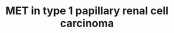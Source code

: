 ---
annotations:
- id: CL:0000115
  parent: native cell
  type: Cell Type Ontology
  value: endothelial cell
- id: DOID:162
  parent: disease of cellular proliferation
  type: Disease Ontology
  value: cancer
- id: DOID:4465
  parent: disease of cellular proliferation
  type: Disease Ontology
  value: papillary renal cell carcinoma
- id: CL:0000066
  parent: animal cell
  type: Cell Type Ontology
  value: epithelial cell
authors:
- Khanspers
- Ddigles
- Egonw
- Mkutmon
- Finterly
- Eweitz
communities:
- CPTAC
- Diseases
- Renal_Genomics
description: MET activation by its ligand HGF induces MET kinase catalytic activity,
  which triggers transphosphorylation of Tyr1234 and Tyr1235. These two tyrosines
  engage various signal transducers, thus initiating a whole spectrum of biological
  activities driven by MET, collectively known as the invasive growth program; proliferation
  and survival (resistance to apoptotic signals), increased cell motility, cell dissociation
  (scattering), epithelial tubulogenesis, infiltration of tissues, and stimulation
  of angiogenesis (Appleman et al). The transducers interact with the intracellular
  multisubstrate docking site of MET either directly, such as GRB2, SHC, SRC, and
  the p85 regulatory subunit of PI3K, or indirectly through the scaffolding protein
  GAB1. Phosphorylation of Tyr1349 and Tyr1356 of the multisubstrate docking site
  mediates interaction with GAB1, SRC, and SHC, while only Tyr 1356 is involved in
  the recruitment of GRB2, phospholipase C γ (PLC-γ), p85, and SHP2.  GAB1 is a key
  coordinator of the cellular responses to MET and binds the MET intracellular region
  with high avidity, but low affinity. Upon interaction with MET, GAB1 becomes phosphorylated
  on several tyrosine residues which, in turn, recruit a number of signaling effectors,
  including PI3K, SHP2, and PLC-γ. GAB1 phosphorylation by MET results in a sustained
  signal that mediates most of the downstream signaling pathways. (Description adapted
  from [https://en.wikipedia.org/wiki/C-Met Wikipedia]). MET is a proto-oncogene,
  meaning that regulated expression of the wild-type allele plays a role in normal
  physiologic processes, and malignant transformation occurs when MET activity is
  increased in- appropriately and/or constitutively activated (Appleman et al). Phosphorylation
  sites were added based on information from PhosphoSitePlus (R), www.phosphosite.org.
last-edited: 2023-08-26
ndex: b68ef091-8b69-11eb-9e72-0ac135e8bacf
organisms:
- Homo sapiens
redirect_from:
- /index.php/Pathway:WP4205
- /instance/WP4205
- /instance/WP4205_r127242
revision: r127242
schema-jsonld:
- '@context': https://schema.org/
  '@id': https://wikipathways.github.io/pathways/WP4205.html
  '@type': Dataset
  creator:
    '@type': Organization
    name: WikiPathways
  description: MET activation by its ligand HGF induces MET kinase catalytic activity,
    which triggers transphosphorylation of Tyr1234 and Tyr1235. These two tyrosines
    engage various signal transducers, thus initiating a whole spectrum of biological
    activities driven by MET, collectively known as the invasive growth program; proliferation
    and survival (resistance to apoptotic signals), increased cell motility, cell
    dissociation (scattering), epithelial tubulogenesis, infiltration of tissues,
    and stimulation of angiogenesis (Appleman et al). The transducers interact with
    the intracellular multisubstrate docking site of MET either directly, such as
    GRB2, SHC, SRC, and the p85 regulatory subunit of PI3K, or indirectly through
    the scaffolding protein GAB1. Phosphorylation of Tyr1349 and Tyr1356 of the multisubstrate
    docking site mediates interaction with GAB1, SRC, and SHC, while only Tyr 1356
    is involved in the recruitment of GRB2, phospholipase C γ (PLC-γ), p85, and SHP2.  GAB1
    is a key coordinator of the cellular responses to MET and binds the MET intracellular
    region with high avidity, but low affinity. Upon interaction with MET, GAB1 becomes
    phosphorylated on several tyrosine residues which, in turn, recruit a number of
    signaling effectors, including PI3K, SHP2, and PLC-γ. GAB1 phosphorylation by
    MET results in a sustained signal that mediates most of the downstream signaling
    pathways. (Description adapted from [https://en.wikipedia.org/wiki/C-Met Wikipedia]).
    MET is a proto-oncogene, meaning that regulated expression of the wild-type allele
    plays a role in normal physiologic processes, and malignant transformation occurs
    when MET activity is increased in- appropriately and/or constitutively activated
    (Appleman et al). Phosphorylation sites were added based on information from PhosphoSitePlus
    (R), www.phosphosite.org.
  keywords:
  - AKT1
  - AKT2
  - AKT3
  - ALK
  - ARAF
  - BAD
  - BRAF
  - BUB1B-PAK6
  - C8orf34
  - CBL
  - CDC42
  - CDKN1A
  - CRK
  - CRKL
  - Ca2+
  - DAG
  - ETS1
  - GAB1
  - GRB2
  - HGF
  - HRAS
  - INSL3
  - IP3
  - JAK3
  - JUN
  - KRAS
  - MAP2K1
  - MAP2K2
  - MAPK1
  - MAPK3
  - MAPK8
  - MET
  - NRAS
  - PAK1
  - PAK2
  - PAK3
  - PAK4
  - PAK5
  - PAK6
  - PIK3CA
  - PIK3CB
  - PIK3CD
  - PIK3R1
  - PIK3R2
  - PIK3R3
  - PIP3
  - PLCG1
  - PRCC
  - PTK2
  - PTPN11
  - RAC1
  - RAF1
  - RAP1A
  - RAP1B
  - RAPGEF1
  - RPL11
  - SOS1
  - SOS2
  - SRC
  - STAT3
  - STRN
  - TCEB3
  - TFE3
  - foretinib
  - tivantinib
  license: CC0
  name: MET in type 1 papillary renal cell carcinoma
seo: CreativeWork
title: MET in type 1 papillary renal cell carcinoma
wpid: WP4205
---